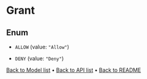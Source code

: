 

# Grant

## Enum


* `ALLOW` (value: `"Allow"`)

* `DENY` (value: `"Deny"`)



[Back to Model list](../README.md#documentation-for-models) &#8226; [Back to API list](../README.md#documentation-for-api-endpoints) &#8226; [Back to README](../README.md)


